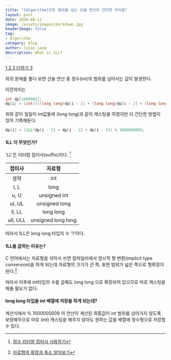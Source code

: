 ```yaml
---
title: "[Algorithm]인트 범위를 넘는 산술 연산의 간단한 처리법"
layout: post
date: 2020-08-11
image: /assets/images/markdown.jpg
headerImage: false
tag:
- Algorithm
category: blog
author: lucas-jang
description: What is 1LL?
---
```




[1,2,3 더하기 3]( https://www.acmicpc.net/problem/15988)

위의 문제를 풀다 보면 산술 연산 중 정수(int)의 범위를 넘어서는 값이 발생한다.

이전까지는

```c++
int dp[1000001];
dp[i] = (int)(((long long)dp[i - 1] + (long long)dp[i - 2] + (long long)dp[i - 3]) % (long long)1000000009);
```

위와 같이 일일이 int값들에 (long long)과 같이 캐스팅을 하였지만 더 간단한 방법이 있어 기록해둔다.

```c++
dp[i] = (1LL*dp[i - 1] + dp[i - 2] + dp[i - 3]) % 1000000009;
```



#### 1LL 이 무엇인가?

'LL'은 리터럴 접미사(suffix)이다. [^1]

| **접미사** |     **자료형**     |
| :--------: | :----------------: |
|    생략    |        int         |
|    l, L    |        long        |
|    u, U    |    unsigned int    |
|   ul, UL   |   unsigned long    |
|   ll, LL   |     long long      |
|  ull, ULL  | unsigned long long |



따라서 1LL은 long long 타입의 수 '1'이다. 



#### 1LL을 곱하는 이유는?

C 언어에서는 자료형을 섞어서 쓰면 컴파일러에서 암시적 형 변환(implicit type conversion)을 하게 되는데 자료형의 크기가 큰 쪽, 표현 범위가 넓은 쪽으로 형확장이 된다.[^2]

따라서 이후에 int타입의 수를 곱해도 long long 으로 확장되어 있으므로 따로 캐스팅을 해줄 필요가 없다.



#### long long 타입을 int 배열에 저장을 하게 되는데?

계산식에서 % 1000000009 의 연산이 계산된 최종값이 int 범위를 넘어가지 않도록 보장해주므로 따로 (int) 캐스팅을 해주지 않아도 원하는 값을 배열에 정수형으로 저장할 수 있다.

[^1]:  [정수 리터럴 접미사 사용하기](https://dojang.io/mod/page/view.php?id=71)
[^2]: [자료형의 확장과 축소 알아보기](https://dojang.io/mod/page/view.php?id=112)